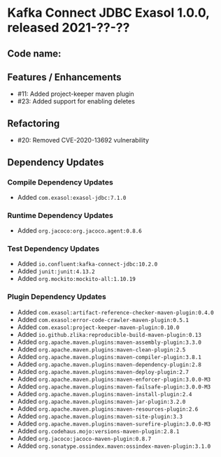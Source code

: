 # Kafka Connect JDBC Exasol 1.0.0, released 2021-??-??

## Code name: 

## Features / Enhancements

* #11: Added project-keeper maven plugin
* #23: Added support for enabling deletes

## Refactoring

* #20: Removed CVE-2020-13692 vulnerability

## Dependency Updates

### Compile Dependency Updates

* Added `com.exasol:exasol-jdbc:7.1.0`

### Runtime Dependency Updates

* Added `org.jacoco:org.jacoco.agent:0.8.6`

### Test Dependency Updates

* Added `io.confluent:kafka-connect-jdbc:10.2.0`
* Added `junit:junit:4.13.2`
* Added `org.mockito:mockito-all:1.10.19`

### Plugin Dependency Updates

* Added `com.exasol:artifact-reference-checker-maven-plugin:0.4.0`
* Added `com.exasol:error-code-crawler-maven-plugin:0.5.1`
* Added `com.exasol:project-keeper-maven-plugin:0.10.0`
* Added `io.github.zlika:reproducible-build-maven-plugin:0.13`
* Added `org.apache.maven.plugins:maven-assembly-plugin:3.3.0`
* Added `org.apache.maven.plugins:maven-clean-plugin:2.5`
* Added `org.apache.maven.plugins:maven-compiler-plugin:3.8.1`
* Added `org.apache.maven.plugins:maven-dependency-plugin:2.8`
* Added `org.apache.maven.plugins:maven-deploy-plugin:2.7`
* Added `org.apache.maven.plugins:maven-enforcer-plugin:3.0.0-M3`
* Added `org.apache.maven.plugins:maven-failsafe-plugin:3.0.0-M3`
* Added `org.apache.maven.plugins:maven-install-plugin:2.4`
* Added `org.apache.maven.plugins:maven-jar-plugin:3.2.0`
* Added `org.apache.maven.plugins:maven-resources-plugin:2.6`
* Added `org.apache.maven.plugins:maven-site-plugin:3.3`
* Added `org.apache.maven.plugins:maven-surefire-plugin:3.0.0-M3`
* Added `org.codehaus.mojo:versions-maven-plugin:2.8.1`
* Added `org.jacoco:jacoco-maven-plugin:0.8.7`
* Added `org.sonatype.ossindex.maven:ossindex-maven-plugin:3.1.0`
